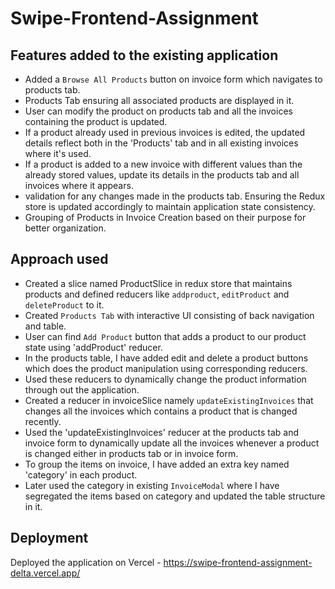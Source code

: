 # Swipe-Frontend-Assignment

## Features added to the existing application

* Added a `Browse All Products` button on invoice form which navigates to products tab.
* Products Tab ensuring all associated products are displayed in it.
* User can modify the product on products tab and all the invoices containing the product is updated.
* If a product already used in previous invoices is edited, the updated details reflect both in the 'Products' tab and in all existing invoices where it's used.
* If a product is added to a new invoice with different values than the already stored values, update its details in the products tab and all invoices where it appears.
* validation for any changes made in the products tab. Ensuring the Redux store is updated accordingly to maintain application state consistency.
* Grouping of Products in Invoice Creation based on their purpose for better organization.

## Approach used

* Created a slice named ProductSlice in redux store that maintains products and defined reducers like `addproduct`, `editProduct` and `deleteProduct` to it.
* Created `Products Tab` with interactive UI consisting of back navigation and table.
* User can find `Add Product` button that adds a product to our product state using 'addProduct' reducer.
* In the products table, I have added edit and delete a product buttons which does the product manipulation using corresponding reducers.
* Used these reducers to dynamically change the product information through out the application.
* Created a reducer in invoiceSlice namely `updateExistingInvoices` that changes all the invoices which contains a product that is changed recently.
* Used the 'updateExistingInvoices' reducer at the products tab and invoice form to dynamically update all the invoices whenever a product is changed either in products tab or in invoice form.
* To group the items on invoice, I have added an extra key named 'category' in each product.
* Later used the category in existing `InvoiceModal` where I have segregated the items based on category and updated the table structure in it.

## Deployment

Deployed the application on Vercel - https://swipe-frontend-assignment-delta.vercel.app/